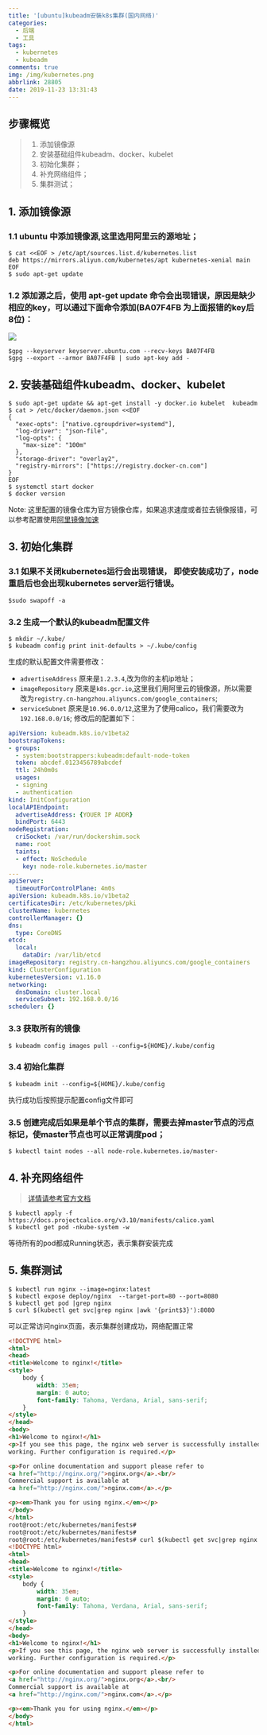 ```yaml
---
title: '[ubuntu]kubeadm安裝k8s集群(国内网络)'
categories:
  - 后端
  - 工具
tags:
  - kubernetes
  - kubeadm
comments: true
img: /img/kubernetes.png
abbrlink: 28805
date: 2019-11-23 13:31:43
---
```

## 步骤概览
> 1. 添加镜像源
> 2. 安装基础组件kubeadm、docker、kubelet
> 3. 初始化集群；
> 4. 补充网络组件；
> 5. 集群测试；

## 1. 添加镜像源
### 1.1 ubuntu 中添加镜像源,这里选用阿里云的源地址；
````
$ cat <<EOF > /etc/apt/sources.list.d/kubernetes.list
deb https://mirrors.aliyun.com/kubernetes/apt kubernetes-xenial main
EOF
$ sudo apt-get update
````

### 1.2 添加源之后，使用 apt-get update 命令会出现错误，原因是缺少相应的key，可以通过下面命令添加(BA07F4FB 为上面报错的key后8位)：

![](/illustration/ubuntu-kubernetes-install-error.png)

````
$gpg --keyserver keyserver.ubuntu.com --recv-keys BA07F4FB
$gpg --export --armor BA07F4FB | sudo apt-key add -
````

## 2. 安装基础组件kubeadm、docker、kubelet
````
$ sudo apt-get update && apt-get install -y docker.io kubelet  kubeadm
$ cat > /etc/docker/daemon.json <<EOF
{
  "exec-opts": ["native.cgroupdriver=systemd"],
  "log-driver": "json-file",
  "log-opts": {
    "max-size": "100m"
  },
  "storage-driver": "overlay2",
  "registry-mirrors": ["https://registry.docker-cn.com"]
}
EOF
$ systemctl start docker
$ docker version
````
Note: 这里配置的镜像仓库为官方镜像仓库，如果追求速度或者拉去镜像报错，可以参考配置使用[阿里镜像加速](https://cr.console.aliyun.com/cn-hangzhou/instances/mirrors)

## 3. 初始化集群
### 3.1 如果不关闭kubernetes运行会出现错误， 即使安装成功了，node重启后也会出现kubernetes server运行错误。
````
$sudo swapoff -a 
````
### 3.2 生成一个默认的kubeadm配置文件
````
$ mkdir ~/.kube/
$ kubeadm config print init-defaults > ~/.kube/config
````
生成的默认配置文件需要修改：
- `advertiseAddress` 原来是`1.2.3.4`,改为你的主机ip地址；
- `imageRepository` 原来是`k8s.gcr.io`,这里我们用阿里云的镜像源，所以需要改为`registry.cn-hangzhou.aliyuncs.com/google_containers`;
- `serviceSubnet` 原来是`10.96.0.0/12`,这里为了使用calico，我们需要改为`192.168.0.0/16`;
修改后的配置如下：
````yaml
apiVersion: kubeadm.k8s.io/v1beta2
bootstrapTokens:
- groups:
  - system:bootstrappers:kubeadm:default-node-token
  token: abcdef.0123456789abcdef
  ttl: 24h0m0s
  usages:
  - signing
  - authentication
kind: InitConfiguration
localAPIEndpoint:
  advertiseAddress: {YOUER IP ADDR}
  bindPort: 6443
nodeRegistration:
  criSocket: /var/run/dockershim.sock
  name: root
  taints:
  - effect: NoSchedule
    key: node-role.kubernetes.io/master
---
apiServer:
  timeoutForControlPlane: 4m0s
apiVersion: kubeadm.k8s.io/v1beta2
certificatesDir: /etc/kubernetes/pki
clusterName: kubernetes
controllerManager: {}
dns:
  type: CoreDNS
etcd:
  local:
    dataDir: /var/lib/etcd
imageRepository: registry.cn-hangzhou.aliyuncs.com/google_containers
kind: ClusterConfiguration
kubernetesVersion: v1.16.0
networking:
  dnsDomain: cluster.local
  serviceSubnet: 192.168.0.0/16
scheduler: {}
````
### 3.3 获取所有的镜像
````
$ kubeadm config images pull --config=${HOME}/.kube/config
````

### 3.4 初始化集群
````
$ kubeadm init --config=${HOME}/.kube/config
````
执行成功后按照提示配置config文件即可
### 3.5 创建完成后如果是单个节点的集群，需要去掉master节点的污点标记，使master节点也可以正常调度pod；
````
$ kubectl taint nodes --all node-role.kubernetes.io/master-
````

## 4. 补充网络组件

> [详情请参考官方文档](https://docs.projectcalico.org/v3.10/getting-started/kubernetes/)

````
$ kubectl apply -f https://docs.projectcalico.org/v3.10/manifests/calico.yaml
$ kubectl get pod -nkube-system -w
````
等待所有的pod都成Running状态，表示集群安装完成

## 5. 集群测试

````
$ kubectl run nginx --image=nginx:latest
$ kubectl expose deploy/nginx  --target-port=80 --port=8080
$ kubectl get pod |grep nginx
$ curl $(kubectl get svc|grep nginx |awk '{print$3}'):8080
````

可以正常访问nginx页面，表示集群创建成功，网络配置正常
````html
<!DOCTYPE html>
<html>
<head>
<title>Welcome to nginx!</title>
<style>
    body {
        width: 35em;
        margin: 0 auto;
        font-family: Tahoma, Verdana, Arial, sans-serif;
    }
</style>
</head>
<body>
<h1>Welcome to nginx!</h1>
<p>If you see this page, the nginx web server is successfully installed and
working. Further configuration is required.</p>

<p>For online documentation and support please refer to
<a href="http://nginx.org/">nginx.org</a>.<br/>
Commercial support is available at
<a href="http://nginx.com/">nginx.com</a>.</p>

<p><em>Thank you for using nginx.</em></p>
</body>
</html>
root@root:/etc/kubernetes/manifests#
root@root:/etc/kubernetes/manifests#
root@root:/etc/kubernetes/manifests# curl $(kubectl get svc|grep nginx |awk '{print$3}'):8080
<!DOCTYPE html>
<html>
<head>
<title>Welcome to nginx!</title>
<style>
    body {
        width: 35em;
        margin: 0 auto;
        font-family: Tahoma, Verdana, Arial, sans-serif;
    }
</style>
</head>
<body>
<h1>Welcome to nginx!</h1>
<p>If you see this page, the nginx web server is successfully installed and
working. Further configuration is required.</p>

<p>For online documentation and support please refer to
<a href="http://nginx.org/">nginx.org</a>.<br/>
Commercial support is available at
<a href="http://nginx.com/">nginx.com</a>.</p>

<p><em>Thank you for using nginx.</em></p>
</body>
</html>
````
